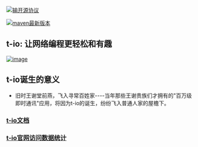 [![输开源协议](https://img.shields.io/badge/License-Apache--2.0-brightgreen.svg "Apache")](https://www.apache.org/licenses/LICENSE-2.0)

[![maven最新版本](https://maven-badges.herokuapp.com/maven-central/org.t-io/tio-core/badge.svg "maven最新版本")](https://maven-badges.herokuapp.com/maven-central/org.t-io/tio-core)

## **t-io: 让网络编程更轻松和有趣**

[![image](https://gitee.com/tywo45/t-io/raw/master/docs/logo/preview.png)](http://t-io.org/doc/index.html)




## **t-io诞生的意义**
- 旧时王谢堂前燕，飞入寻常百姓家----当年那些王谢贵族们才拥有的"百万级即时通讯"应用，将因为t-io的诞生，纷纷飞入普通人家的屋檐下。

### **[t-io文档](https://t-io.org/doc/index.html "t-io文档")**

### **[t-io官网访问数据统计](https://t-io.org/stat/index.html "t-io官网访问数据统计")**



